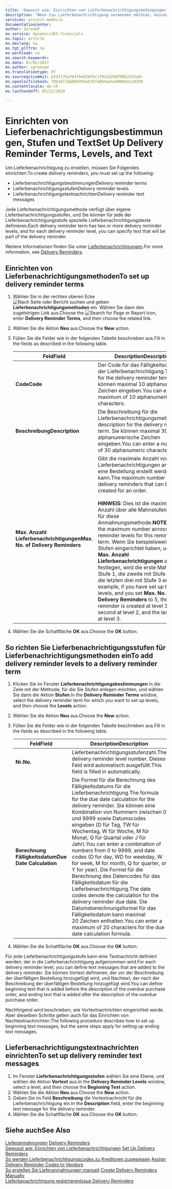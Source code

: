 ```yaml
---
title: 'Gewusst wie: Einrichten von Lieferbenachrichtigungsbedingungen, -stufen und -text'
description: "Wenn Sie Lieferbenachrichtigung verwenden möchten, müssen Sie Lieferbenachrichtigungsmethoden, Lieferbenachrichtigungsstufen und Lieferbenachrichtigungstexte einrichten. Nachrichten"
services: project-madeira
documentationcenter: 
author: SorenGP
ms.service: dynamics365-financials
ms.topic: article
ms.devlang: na
ms.tgt_pltfrm: na
ms.workload: na
ms.search.keywords: 
ms.date: 07/01/2017
ms.author: sgroespe
ms.translationtype: HT
ms.sourcegitcommit: b34f276a764f0e828fbc1f015429df9852242a4c
ms.openlocfilehash: 79416fcbb869395a625fa6bdae5ed004922c0250
ms.contentlocale: de-ch
ms.lasthandoff: 03/22/2018

---
```

# <a name="set-up-delivery-reminder-terms-levels-and-text"></a><span data-ttu-id="d98df-104">Einrichten von Lieferbenachrichtigungsbestimmungen, Stufen und Text</span><span class="sxs-lookup"><span data-stu-id="d98df-104">Set Up Delivery Reminder Terms, Levels, and Text</span></span>
<span data-ttu-id="d98df-105">Um Lieferbenachrichtigung zu erstellen, müssen Sie Folgendes einrichten:</span><span class="sxs-lookup"><span data-stu-id="d98df-105">To create delivery reminders, you must set up the following:</span></span>  

- <span data-ttu-id="d98df-106">Lieferbenachrichtigungsbestimmungen</span><span class="sxs-lookup"><span data-stu-id="d98df-106">Delivery reminder terms</span></span>  
- <span data-ttu-id="d98df-107">Lieferbenachrichtigungsstufen</span><span class="sxs-lookup"><span data-stu-id="d98df-107">Delivery reminder levels</span></span>  
- <span data-ttu-id="d98df-108">Lieferbenachrichtigungstextnachrichten</span><span class="sxs-lookup"><span data-stu-id="d98df-108">Delivery reminder text messages</span></span>  

<span data-ttu-id="d98df-109">Jede Lieferbenachrichtigungsmethode verfügt über eigene Lieferbenachrichtigungsstufen, und Sie können für jede der Lieferbenachrichtigungsstufe spezielle Lieferbenachrichtigungstexte definieren.</span><span class="sxs-lookup"><span data-stu-id="d98df-109">Each delivery reminder term has two or more delivery reminder levels, and for each delivery reminder level, you can specify text that will be part of the delivery reminder.</span></span>  

<span data-ttu-id="d98df-110">Weitere Informationen finden Sie unter [Lieferbenachrichtigungen](delivery-reminders.md).</span><span class="sxs-lookup"><span data-stu-id="d98df-110">For more information, see [Delivery Reminders](delivery-reminders.md).</span></span>  

## <a name="to-set-up-delivery-reminder-terms"></a><span data-ttu-id="d98df-111">Einrichten von Lieferbenachrichtigungsmethoden</span><span class="sxs-lookup"><span data-stu-id="d98df-111">To set up delivery reminder terms</span></span>  

1.  <span data-ttu-id="d98df-112">Wählen Sie in der rechten oberen Ecke ![Nach Seite oder Bericht suchen](../../media/ui-search/search_small.png "Symbol nach Seite oder Bericht suchen") und geben **Lieferbenachrichtigungsmethoden** ein. Wählen Sie dann den zugehörigen Link aus.</span><span class="sxs-lookup"><span data-stu-id="d98df-112">Choose the ![Search for Page or Report](../../media/ui-search/search_small.png "Search for Page or Report icon") icon, enter **Delivery Reminder Terms**, and then choose the related link.</span></span>  
2.  <span data-ttu-id="d98df-113">Wählen Sie die Aktion **Neu** aus.</span><span class="sxs-lookup"><span data-stu-id="d98df-113">Choose the **New** action.</span></span>  
3.  <span data-ttu-id="d98df-114">Füllen Sie die Felder wie in der folgenden Tabelle beschrieben aus.</span><span class="sxs-lookup"><span data-stu-id="d98df-114">Fill in the fields as described in the following table.</span></span>  

    |<span data-ttu-id="d98df-115">Feld</span><span class="sxs-lookup"><span data-stu-id="d98df-115">Field</span></span>|<span data-ttu-id="d98df-116">Description</span><span class="sxs-lookup"><span data-stu-id="d98df-116">Description</span></span>|  
    |---------------------------------|---------------------------------------|  
    |<span data-ttu-id="d98df-117">**Code**</span><span class="sxs-lookup"><span data-stu-id="d98df-117">**Code**</span></span>|<span data-ttu-id="d98df-118">Der Code für das Fälligkeitsdatum der Lieferbenachrichtigung.</span><span class="sxs-lookup"><span data-stu-id="d98df-118">The code for the delivery reminder term.</span></span> <span data-ttu-id="d98df-119">Sie können maximal 10 alphanumerische Zeichen eingeben.</span><span class="sxs-lookup"><span data-stu-id="d98df-119">You can enter a maximum of 10 alphanumeric characters.</span></span>|  
    |<span data-ttu-id="d98df-120">**Beschreibung**</span><span class="sxs-lookup"><span data-stu-id="d98df-120">**Description**</span></span>|<span data-ttu-id="d98df-121">Die Beschreibung für die Lieferbenachrichtigungsmethode.</span><span class="sxs-lookup"><span data-stu-id="d98df-121">The description for the delivery reminder term.</span></span> <span data-ttu-id="d98df-122">Sie können maximal 30 alphanumerische Zeichen eingeben.</span><span class="sxs-lookup"><span data-stu-id="d98df-122">You can enter a maximum of 30 alphanumeric characters.</span></span>|  
    |<span data-ttu-id="d98df-123">**Max. Anzahl Lieferbenachrichtigungen**</span><span class="sxs-lookup"><span data-stu-id="d98df-123">**Max. No. of Delivery Reminders**</span></span>|<span data-ttu-id="d98df-124">Gibt die maximale Anzahl von Lieferbenachrichtigungen an, die für eine Bestellung erstellt werden kann.</span><span class="sxs-lookup"><span data-stu-id="d98df-124">The maximum number of delivery reminders that can be created for an order.</span></span><br /><br /> <span data-ttu-id="d98df-125">**HINWEIS:** Dies ist die maximale Anzahl über alle Mahnstufen hinweg für diese Anmahnungsmethode.</span><span class="sxs-lookup"><span data-stu-id="d98df-125">**NOTE:** This is the maximum number across all reminder levels for this reminder term.</span></span> <span data-ttu-id="d98df-126">Wenn Sie beispielsweise drei Stufen eingerichtet haben, und Sie **Max. Anzahl Lieferbenachrichtigungen** auf 5 festlegen, wird die erste Mahnung mit Stufe 1, die zweite mit Stufe 2 und die letzten drei mit Stufe 3 erstellt.</span><span class="sxs-lookup"><span data-stu-id="d98df-126">For example, if you have set up three levels, and you set **Max. No. of Delivery Reminders** to 5, the first reminder is created at level 1, the second at level 2, and the last three at level 3.</span></span>|  

4.  <span data-ttu-id="d98df-127">Wählen Sie die Schaltfläche **OK** aus.</span><span class="sxs-lookup"><span data-stu-id="d98df-127">Choose the **OK** button.</span></span>  

## <a name="to-add-delivery-reminder-levels-to-a-delivery-reminder-term"></a><span data-ttu-id="d98df-128">So richten Sie Lieferbenachrichtigungsstufen für Lieferbenachrichtigungsmethoden ein</span><span class="sxs-lookup"><span data-stu-id="d98df-128">To add delivery reminder levels to a delivery reminder term</span></span>  

1.  <span data-ttu-id="d98df-129">Klicken Sie im Fenster **Lieferbenachrichtigungsbestimmungen** in die Zeile mit der Methode, für die Sie Stufen anlegen möchten, und wählen Sie dann die Aktion **Stufen**.</span><span class="sxs-lookup"><span data-stu-id="d98df-129">In the **Delivery Reminder Terms** window, select the delivery reminder term for which you want to set up levels, and then choose the **Levels** action.</span></span>  
2.  <span data-ttu-id="d98df-130">Wählen Sie die Aktion **Neu** aus.</span><span class="sxs-lookup"><span data-stu-id="d98df-130">Choose the **New** action.</span></span>  
3.  <span data-ttu-id="d98df-131">Füllen Sie die Felder wie in der folgenden Tabelle beschrieben aus.</span><span class="sxs-lookup"><span data-stu-id="d98df-131">Fill in the fields as described in the following table.</span></span>  

    |<span data-ttu-id="d98df-132">Feld</span><span class="sxs-lookup"><span data-stu-id="d98df-132">Field</span></span>|<span data-ttu-id="d98df-133">Description</span><span class="sxs-lookup"><span data-stu-id="d98df-133">Description</span></span>|  
    |---------------------------------|---------------------------------------|  
    |<span data-ttu-id="d98df-134">**Nr.**</span><span class="sxs-lookup"><span data-stu-id="d98df-134">**No.**</span></span>|<span data-ttu-id="d98df-135">Lieferbenachrichtigungsstufenzahl.</span><span class="sxs-lookup"><span data-stu-id="d98df-135">The delivery reminder level number.</span></span> <span data-ttu-id="d98df-136">Dieses Feld wird automatisch ausgefüllt.</span><span class="sxs-lookup"><span data-stu-id="d98df-136">This field is filled in automatically.</span></span>|  
    |<span data-ttu-id="d98df-137">**Berechnung Fälligkeitsdatum**</span><span class="sxs-lookup"><span data-stu-id="d98df-137">**Due Date Calculation**</span></span>|<span data-ttu-id="d98df-138">Die Formel für die Berechnung des Fälligkeitsdatums für die Lieferbenachrichtigung.</span><span class="sxs-lookup"><span data-stu-id="d98df-138">The formula for the due date calculation for the delivery reminder.</span></span> <span data-ttu-id="d98df-139">Sie können eine Kombination von Nummern zwischen 0 und 9999 sowie Datumscodes eingeben (D für Tag, TW für Wochentag, W für Woche, M für Monat, Q für Quartal oder J für Jahr).</span><span class="sxs-lookup"><span data-stu-id="d98df-139">You can enter a combination of numbers from 0 to 9999, and date codes (D for day, WD for weekday, W for week, M for month, Q for quarter, or Y for year).</span></span> <span data-ttu-id="d98df-140">Die Formel für die Berechnung des Datencodes für das Fälligkeitsdatum für die Lieferbenachrichtigung.</span><span class="sxs-lookup"><span data-stu-id="d98df-140">The date codes denote the calculation for the delivery reminder due date.</span></span> <span data-ttu-id="d98df-141">Die Datumsberechnungsformel für das Fälligkeitsdatum kann maximal 20 Zeichen enthalten.</span><span class="sxs-lookup"><span data-stu-id="d98df-141">You can enter a maximum of 20 characters for the due date calculation formula.</span></span>|  

4.  <span data-ttu-id="d98df-142">Wählen Sie die Schaltfläche **OK** aus.</span><span class="sxs-lookup"><span data-stu-id="d98df-142">Choose the **OK** button.</span></span>  

<span data-ttu-id="d98df-143">Für jede Lieferbenachrichtigungsstufe kann eine Textnachricht definiert werden, der in die Lieferbenachrichtigung aufgenommen wird.</span><span class="sxs-lookup"><span data-stu-id="d98df-143">For each delivery reminder level, you can define text messages that are added to the delivery reminder.</span></span> <span data-ttu-id="d98df-144">Sie können Vortext definieren, der vor der Beschreibung der überfälligen Bestellung hinzugefügt wird, und Nachtext, der nach der Beschreibung der überfälligen Bestellung hinzugefügt wird.</span><span class="sxs-lookup"><span data-stu-id="d98df-144">You can define beginning text that is added before the description of the overdue purchase order, and ending text that is added after the description of the overdue purchase order.</span></span>  

<span data-ttu-id="d98df-145">Nachfolgend wird beschrieben, wie Vortextnachrichten eingerichtet werde. Aber dieselben Schritte gelten auch für das Einrichten von Nachtextnachrichten.</span><span class="sxs-lookup"><span data-stu-id="d98df-145">The following procedure describes how to set up beginning text messages, but the same steps apply for setting up ending text messages.</span></span>  

## <a name="to-set-up-delivery-reminder-text-messages"></a><span data-ttu-id="d98df-146">Lieferbenachrichtigungstextnachrichten einrichten</span><span class="sxs-lookup"><span data-stu-id="d98df-146">To set up delivery reminder text messages</span></span>  

1.  <span data-ttu-id="d98df-147">Im Fenster **Lieferbenachrichtigungsstufen** wählen Sie eine Ebene, und wählen die Aktion **Vortext** aus.</span><span class="sxs-lookup"><span data-stu-id="d98df-147">In the **Delivery Reminder Levels** window, select a level, and then choose the **Beginning Text** action.</span></span>  
2.  <span data-ttu-id="d98df-148">Wählen Sie die Aktion **Neu** aus.</span><span class="sxs-lookup"><span data-stu-id="d98df-148">Choose the **New** action.</span></span>  
3.  <span data-ttu-id="d98df-149">Geben Sie im Feld **Beschreibung** die Vortextnachricht für die Lieferbenachrichtigung ein.</span><span class="sxs-lookup"><span data-stu-id="d98df-149">In the **Description** field, enter the beginning text message for the delivery reminder.</span></span>  
4.  <span data-ttu-id="d98df-150">Wählen Sie die Schaltfläche **OK** aus.</span><span class="sxs-lookup"><span data-stu-id="d98df-150">Choose the **OK** button.</span></span>  

## <a name="see-also"></a><span data-ttu-id="d98df-151">Siehe auch</span><span class="sxs-lookup"><span data-stu-id="d98df-151">See Also</span></span>  
 <span data-ttu-id="d98df-152">[Lieferanmahnungen](delivery-reminders.md) </span><span class="sxs-lookup"><span data-stu-id="d98df-152">[Delivery Reminders](delivery-reminders.md) </span></span>  
 <span data-ttu-id="d98df-153">[Gewusst wie: Einrichten von Lieferbenachrichtigungen](how-to-set-up-delivery-reminders.md) </span><span class="sxs-lookup"><span data-stu-id="d98df-153">[Set Up Delivery Reminders](how-to-set-up-delivery-reminders.md) </span></span>  
 <span data-ttu-id="d98df-154">[So werden Lieferbenachrichtigungscodes zu Kreditoren zugewiesen](how-to-assign-delivery-reminder-codes-to-vendors.md) </span><span class="sxs-lookup"><span data-stu-id="d98df-154">[Assign Delivery Reminder Codes to Vendors](how-to-assign-delivery-reminder-codes-to-vendors.md) </span></span>  
 <span data-ttu-id="d98df-155">[So erstellen Sie Lieferanmahnungen manuell](how-to-create-delivery-reminders-manually.md) </span><span class="sxs-lookup"><span data-stu-id="d98df-155">[Create Delivery Reminders Manually](how-to-create-delivery-reminders-manually.md) </span></span>  
 [<span data-ttu-id="d98df-156">Lieferbenachrichtigung registrieren</span><span class="sxs-lookup"><span data-stu-id="d98df-156">Issue Delivery Reminders</span></span>](how-to-issue-delivery-reminders.md)

